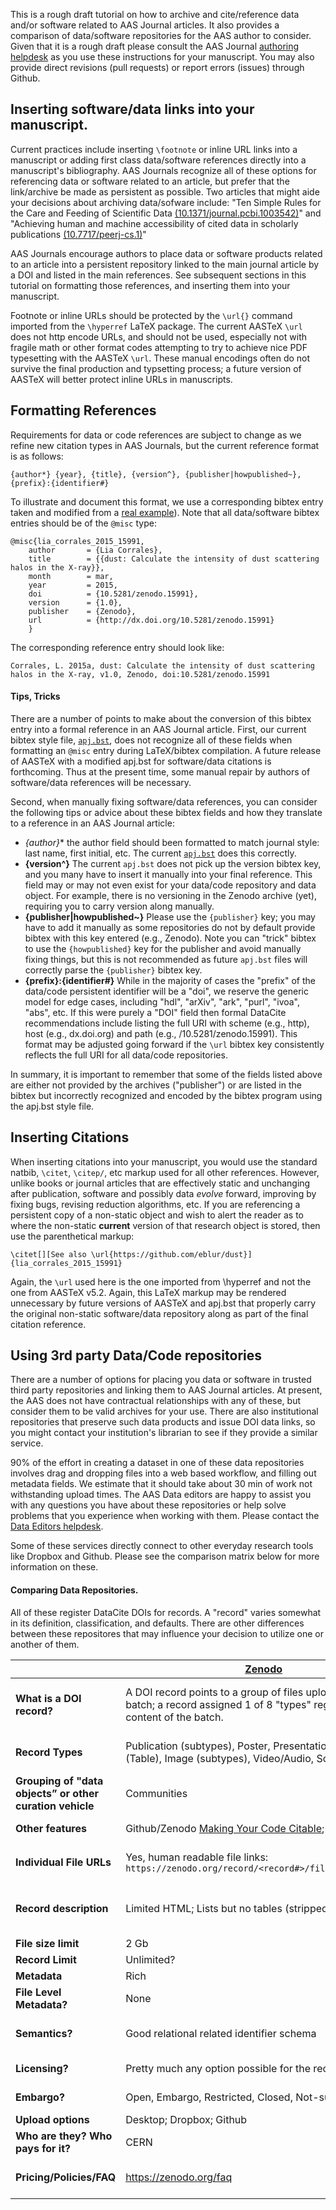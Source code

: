 

  This is a rough draft tutorial on how to archive and cite/reference data and/or software related to AAS Journal articles. It also provides a comparison of data/software repositories for the AAS author to consider. Given that it is a rough draft please consult the AAS Journal [authoring helpdesk](mailto:authors@aas.org) as you use these instructions for your manuscript. You may also provide direct revisions (pull requests) or report errors (issues) through Github.


## Inserting software/data links into your manuscript.

  Current practices include inserting `\footnote` or inline URL links into a manuscript or adding first class data/software references directly into a manuscript's bibliography. AAS Journals recognize all of these options for referencing data or software related to an article, but prefer that the link/archive be made as persistent as possible. Two articles that might aide your decisions about archiving data/sofware include: "Ten Simple Rules for the Care and Feeding of Scientific Data [(10.1371/journal.pcbi.1003542)](dx.doi.org/10.1371/journal.pcbi.1003542)" and "Achieving human and machine accessibility of cited data in scholarly publications [(10.7717/peerj-cs.1)](https://dx.doi.org/10.7717/peerj-cs.1)"

  AAS Journals encourage authors to place data or software products related to an article into a persistent repository linked to the main journal article by a DOI and listed in the main references. See subsequent sections in this tutorial on formatting those references, and inserting them into your manuscript.
  
  Footnote or inline URLs should be protected by the `\url{}` command imported from the `\hyperref` LaTeX package. The current AASTeX `\url` does not http encode URLs, and should not be used, especially not with fragile math or other format codes attempting to try to achieve nice PDF typesetting with the AASTeX `\url`. These manual encodings often do not survive the final production and typsetting process; a future version of AASTeX will better protect inline URLs in manuscripts. 
  

## Formatting References

  Requirements for data or code references are subject to change as we refine new citation types in AAS Journals, but the current reference format is as follows:

    {author*} {year}, {title}, {version^}, {publisher|howpublished~}, {prefix}:{identifier#}

  To illustrate and document this format, we use a corresponding bibtex entry taken and modified from a [real example](http://dx.doi.org/10.5281/zenodo.15991)). Note that all data/software bibtex entries should be of the `@misc` type: 

    @misc{lia_corrales_2015_15991,
        author       = {Lia Corrales},
        title        = {{dust: Calculate the intensity of dust scattering halos in the X-ray}},
        month        = mar,
        year         = 2015,
        doi          = {10.5281/zenodo.15991},
        version      = {1.0},
        publisher    = {Zenodo},
        url          = {http://dx.doi.org/10.5281/zenodo.15991}
        }
  The corresponding reference entry should look like:

    Corrales, L. 2015a, dust: Calculate the intensity of dust scattering halos in the X-ray, v1.0, Zenodo, doi:10.5281/zenodo.15991

#### Tips, Tricks
  
  There are a number of points to make about the conversion of this bibtex entry into a formal reference in an AAS Journal article. First, our current bibtex style file, [`apj.bst`](ads.harvard.edu/pubs/bibtex/astronat/apj/apj.bst), does not recognize all of these fields when formatting an `@misc` entry during LaTeX/bibtex compilation. A future release of AASTeX with a modified apj.bst for software/data citations is forthcoming. Thus at the present time, some manual repair by authors of software/data references will be necessary.

  Second, when manually fixing software/data references, you can consider the following tips or advice about these bibtex fields and how they translate to a reference in an AAS Journal article: 

  - **{author*}** the author field should been formatted to match journal style: last name, first initial, etc. The current [`apj.bst`](ads.harvard.edu/pubs/bibtex/astronat/apj/apj.bst) does this correctly. 
  - **{version^}** The current `apj.bst` does not pick up the version bibtex key, and you many have to insert it manually into your final reference. This field may or may not even exist for your data/code repository and data object. For example, there is no versioning in the Zenodo archive (yet), requiring you to carry version along manually.
  - **{publisher|howpublished~}** Please use the `{publisher}` key; you may have to add it manually as some repositories do not by default provide bibtex with this key entered (e.g., Zenodo). Note you can "trick" bibtex to use the `{howpublished}` key for the publisher and avoid manually fixing things, but this is not recommended as future `apj.bst` files will correctly parse the `{publisher}` bibtex key. 
  - **{prefix}:{identifier#}** While in the majority of cases the "prefix" of the data/code persistent identifier will be a "doi", we reserve the generic model for edge cases, including "hdl", "arXiv", "ark", "purl", "ivoa", "abs", etc. If this were purely a "DOI" field then formal DataCite recommendations include listing the full URI with scheme (e.g., http), host (e.g., dx.doi.org) and path (e.g., /10.5281/zenodo.15991). This format may be adjusted going forward if the `\url` bibtex key consistently reflects the full URI for all data/code repositories.

  
  
  In summary, it is important to remember that some of the fields listed above are either not provided by the archives ("publisher") or are listed in the bibtex but incorrectly recognized and encoded by the bibtex program using the apj.bst style file. 

## Inserting Citations

  When inserting citations into your manuscript, you would use the standard natbib, `\citet`, `\citep/`, etc markup used for all other references. However, unlike books or journal articles that are effectively static and unchanging after publication, software and possibly data *evolve* forward, improving by fixing bugs, revising reduction algorithms, etc. If you are referencing a persistent copy of a non-static object and wish to alert the reader as to where the non-static **current** version of that research object is stored, then use the parenthetical markup:

    \citet[][See also \url{https://github.com/eblur/dust}]{lia_corrales_2015_15991}

  Again, the `\url` used here is the one imported from \hyperref and not the one from AASTeX v5.2. Again, this LaTeX markup may be rendered unnecessary by future versions of AASTeX and apj.bst that properly carry the original non-static software/data repository along as part of the final citation reference.

## Using 3rd party Data/Code repositories

There are a number of options for placing you data or software in trusted third party repositories and linking them to AAS Journal articles. At present, the AAS does not have contractual relationships with any of these, but consider them to be valid archives for your use. There are also institutional repositories that preserve such data products and issue DOI data links, so you might contact your institution's librarian to see if they provide a similar service. 

90% of the effort in creating a dataset in one of these data repositories involves drag and dropping files into a web based workflow, and filling out metadata fields. We estimate that it should take about 30 min of work not withstanding upload times.  The AAS Data editors are happy to assist you with any questions you have about these repositories or help solve problems that you experience when working with them. Please contact the [Data Editors helpdesk](mailto:data-editors@aas.org).

Some of these services directly connect to other everyday research tools like Dropbox and Github. Please see the comparison matrix below for more information on these.

#### Comparing Data Repositories.

All of these register DataCite DOIs for records. A "record" varies somewhat in its definition, classification, and defaults. There are other differences between these repositores that may influence your decision to utilize one or another of them.

|   | [Zenodo](https://zenodo.org/) | [Figshare](http://figshare.com/) | [Dataverse](https://dataverse.harvard.edu/) |
|------------|----------|----------|----------|
| **What is a DOI record?** | A DOI record points to a group of files uploaded as a batch; a record assigned 1 of 8 "types" regardless of the content of the batch. | Each uploaded “file” can have 1 of 8 types, and files can be grouped into *Filesets*; any of these (files or filesets) can be assigned a DOI. | A DOI record points to a group files called a Dataverse *Dataset*. |
| **Record Types** | Publication (subtypes), Poster, Presentation, Dataset (Table), Image (subtypes), Video/Audio, Software, Lesson | Figure, Media, Dataset (Table), Poster, Paper, Thesis, Code, Presentation, (Fileset for groups of files) | None |
| **Grouping of "data objects” or other curation vehicle** | Communities | Projects | Dataverses |
| **Other features** | Github/Zenodo [Making Your Code Citable](https://guides.github.com/activities/citable-code/); PDF rendering; | Nice previews (csv, markdown, FITS, etc); | File metadata extraction; domain specific metadata;  |
| **Individual File URLs** | Yes, human readable file links: `https://zenodo.org/record/<record#>/files/filename.ext` | Individual “big number” filenames; not human recognizable: `http://figshare.com/download/file/#######` | Not really; API can expose file “IDs” but not filenames. |
| **Record description** | Limited HTML; Lists but no tables (stripped out). | Tables can be pasted in; unclear what are the full HTML limits of the “description” field; all files and filesets have individual descriptions. | Limited HTML (permitted tags listed); Lists but no tables. |
| **File size limit** | 2 Gb | 256 Mb | 2 Gb |
| **Record Limit** | Unlimited? | 1Gb “free” then $ | Unlimited? |
| **Metadata** | Rich | Limited | Rich++ |
| **File Level Metadata?** | None | All records have same fields (filesets or individual files) | Descriptions; Tagging (User assigned) |
| **Semantics?** | Good relational related identifier schema | Related links (No semantics or formal encoding) | Related Publications (No semantics; encoded by indentifer type, e.g., DOI, arXiv,) |
| **Licensing?** | Pretty much any option possible for the record. | CC-BY for filesets; CC0 for files in filesets. | CC0 or custom assigned terms of use. |
| **Embargo?** | Open, Embargo, Restricted, Closed, Not-submitted | Draft or nah.  | User permissions model; file level restrictions; |
| **Upload options** | Desktop; Dropbox; Github | Desktop; Github | Desktop; Dropbox |
| **Who are they? Who pays for it?** | CERN | Digital Science; Startup | Harvard University (or similar host) |
| **Pricing/Policies/FAQ** | https://zenodo.org/faq | http://figshare.com/pricing | http://best-practices.dataverse.org/harvard-policies |
